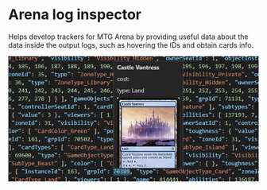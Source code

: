 # Arena log inspector

Helps develop trackers for MTG Arena by providing useful data about the data inside the output logs, such as hovering the IDs and obtain cards info.

<p align="center">
  <img src="https://github.com/mtgatool/arena-log-inspector/raw/master/images/example.png">
</p>
